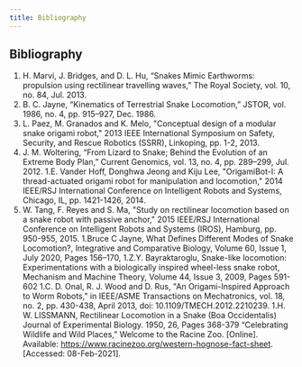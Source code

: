 ```yaml
---
title: Bibliography
---
```



## Bibliography
1. H. Marvi, J. Bridges, and D. L. Hu, “Snakes Mimic Earthworms: propulsion using rectilinear travelling waves,” The Royal Society, vol. 10, no. 84, Jul. 2013. 
1. B. C. Jayne, “Kinematics of Terrestrial Snake Locomotion,” JSTOR, vol. 1986, no. 4, pp. 915–927, Dec. 1986. 
1. L. Paez, M. Granados and K. Melo, "Conceptual design of a modular snake origami robot," 2013 IEEE International Symposium on Safety, Security, and Rescue Robotics (SSRR), Linkoping, pp. 1-2, 2013.
1. J. M. Woltering, “From Lizard to Snake; Behind the Evolution of an Extreme Body Plan,” Current Genomics, vol. 13, no. 4, pp. 289–299, Jul. 2012. 
1.E. Vander Hoff, Donghwa Jeong and Kiju Lee, "OrigamiBot-I: A thread-actuated origami robot for manipulation and locomotion," 2014 IEEE/RSJ International Conference on Intelligent Robots and Systems, Chicago, IL, pp. 1421-1426, 2014.
1. W. Tang, F. Reyes and S. Ma, "Study on rectilinear locomotion based on a snake robot with passive anchor," 2015 IEEE/RSJ International Conference on Intelligent Robots and Systems (IROS), Hamburg, pp. 950-955, 2015.
1.Bruce C Jayne, What Defines Different Modes of Snake Locomotion?, Integrative and Comparative Biology, Volume 60, Issue 1, July 2020, Pages 156–170, 
1.Z.Y. Bayraktaroglu, Snake-like locomotion: Experimentations with a biologically inspired wheel-less snake robot, Mechanism and Machine Theory, Volume 44, Issue 3, 2009, Pages 591-602
1.C. D. Onal, R. J. Wood and D. Rus, "An Origami-Inspired Approach to Worm Robots," in IEEE/ASME Transactions on Mechatronics, vol. 18, no. 2, pp. 430-438, April 2013, doi: 10.1109/TMECH.2012.2210239.
1.H. W. LISSMANN, Rectilinear Locomotion in a Snake (Boa Occidentalis) Journal of Experimental Biology. 1950, 26, Pages 368-379
“Celebrating Wildlife and Wild Places,” Welcome to the Racine Zoo. [Online]. Available: https://www.racinezoo.org/western-hognose-fact-sheet. [Accessed: 08-Feb-2021]. 
